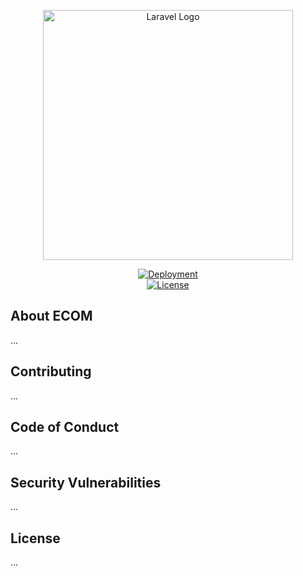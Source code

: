 <p align="center"><a href="https://laravel.com" target="_blank"><img src="https://raw.githubusercontent.com/laravel/art/master/logo-lockup/5%20SVG/2%20CMYK/1%20Full%20Color/laravel-logolockup-cmyk-red.svg" width="400" alt="Laravel Logo"></a></p>

<p align="center">
<a href="https://theswed.dev"><img src="https://img.shields.io/endpoint?url=https%3A%2F%2Fforge.laravel.com%2Fsite-badges%2F18a424f6-91ec-40f9-a476-2480e260a7e1%3Fdate%3D1%26label%3D1%26commit%3D1&style=plastic" alt="Deployment"></a>
<br>
<a href="https://theswed.dev"><img src="https://img.shields.io/packagist/l/laravel/framework" alt="License"></a>
</p>

## About ECOM

...

## Contributing

...

## Code of Conduct

...

## Security Vulnerabilities

...

## License

...
